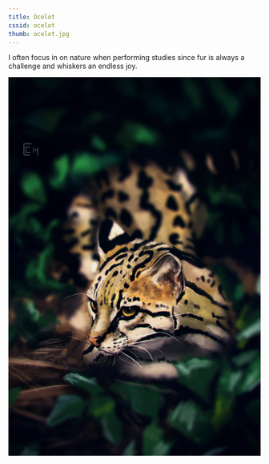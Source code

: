 ```yaml
---
title: Ocelot
cssid: ocelot
thumb: ocelot.jpg
---
```

I often focus in on nature when performing studies since fur is always a challenge and whiskers an endless joy.

![Ocelot](/assets/img/ocelot.jpg)

